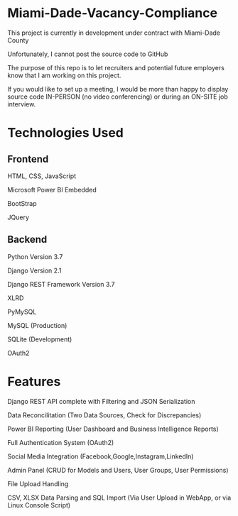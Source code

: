 # Miami-Dade-Vacancy-Compliance
This project is currently in development under contract with Miami-Dade County

Unfortunately, I cannot post the source code to GitHub

The purpose of this repo is to let recruiters and potential future employers know that I am working on this project.

If you would like to set up a meeting, I would be more than happy to display source code IN-PERSON (no video conferencing) or during an ON-SITE job interview.

# Technologies Used

## __Frontend__

HTML, CSS, JavaScript

Microsoft Power BI Embedded

BootStrap

JQuery


## __Backend__

Python Version 3.7

Django Version 2.1

Django REST Framework Version 3.7

XLRD

PyMySQL

MySQL (Production)

SQLite (Development)

OAuth2
# Features
Django REST API complete with Filtering and JSON Serialization

Data Reconcilitation (Two Data Sources, Check for Discrepancies)

Power BI Reporting (User Dashboard and Business Intelligence Reports)

Full Authentication System (OAuth2)

Social Media Integration (Facebook,Google,Instagram,LinkedIn)

Admin Panel (CRUD for Models and Users, User Groups, User Permissions)

File Upload Handling

CSV, XLSX Data Parsing and SQL Import (Via User Upload in WebApp, or via Linux Console Script)

